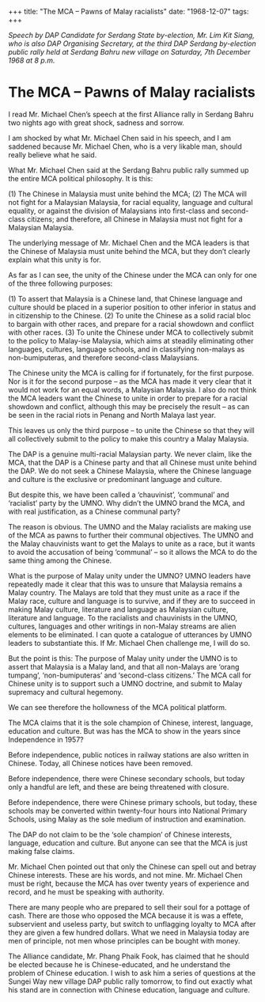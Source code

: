 +++ 
title: "The MCA – Pawns of Malay racialists"
date: "1968-12-07"
tags:
+++

_Speech by DAP Candidate for Serdang State by-election, Mr. Lim Kit Siang, who is also DAP Organising Secretary, at the third DAP Serdang by-election public rally held at Serdang Bahru new village on Saturday, 7th December 1968 at 8 p.m._

# The MCA – Pawns of Malay racialists

I read Mr. Michael Chen’s speech at the first Alliance rally in Serdang Bahru two nights ago with great shock, sadness and sorrow.

I am shocked by what Mr. Michael Chen said in his speech, and I am saddened because Mr. Michael Chen, who is a very likable man, should really believe what he said.</u>

What Mr. Michael Chen said at the Serdang Bahru public rally summed up the entire MCA political philosophy. It is this:

(1) The Chinese in Malaysia must unite behind the MCA;
(2) The MCA will not fight for a Malaysian Malaysia, for racial equality, language and cultural equality, or against the division of Malaysians into first-class and second-class citizens; and therefore, all Chinese in Malaysia must not fight for a Malaysian Malaysia.

The underlying message of Mr. Michael Chen and the MCA leaders is that the Chinese of Malaysia must unite behind the MCA, but they don’t clearly explain what this unity is for.

As far as I can see, the unity of the Chinese under the MCA can only for one of the three following purposes:

(1) To assert that Malaysia is a Chinese land, that Chinese language and culture should be placed in a superior position to other inferior in status and in citizenship to the Chinese.
(2) To unite the Chinese as a solid racial bloc to bargain with other races, and prepare for a racial showdown and conflict with other races.
(3) To unite the Chinese under MCA to collectively submit to the policy to Malay-ise Malaysia, which aims at steadily eliminating other languages, cultures, language schools, and in classifying non-malays as non-bumiputeras, and therefore second-class Malaysians.

The Chinese unity the MCA is calling for if fortunately, for the first purpose. Nor is it for the second purpose – as the MCA has made it very clear that it would not work for an equal words, a Malaysian Malaysia. I also do not think the MCA leaders want the Chinese to unite in order to prepare for a racial showdown and conflict, although this may be precisely the result – as can be seen in the racial riots in Penang and North Malaya last year.

This leaves us only the third purpose – to unite the Chinese so that they will all collectively submit to the policy to make this country a Malay Malaysia.

The DAP is a genuine multi-racial Malaysian party. We never claim, like the MCA, that the DAP is a Chinese party and that all Chinese must unite behind the DAP. We do not seek a Chinese Malaysia, where the Chinese language and culture is the exclusive or predominant language and culture.

But despite this, we have been called a ‘chauvinist’, ‘communal’ and ‘racialist’ party by the UMNO. Why didn’t the UMNO brand the MCA, and with real justification, as a Chinese communal party?

The reason is obvious. The UMNO and the Malay racialists are making use of the MCA as pawns to further their communal objectives. The UMNO and the Malay chauvinists want to get the Malays to unite as a race, but it wants to avoid the accusation of being ‘communal’ – so it allows the MCA to do the same thing among the Chinese.

What is the purpose of Malay unity under the UMNO? UMNO leaders have repeatedly made it clear that this was to unsure that Malaysia remains a Malay country. The Malays are told that they must unite as a race if the Malay race, culture and language is to survive, and if they are to succeed in making Malay culture, literature and language as Malaysian culture, literature and language. To the racialists and chauvinists in the UMNO, cultures, languages and other writings in non-Malay streams are alien elements to be eliminated. I can quote a catalogue of utterances by UMNO leaders to substantiate this. If Mr. Michael Chen challenge me, I will do so.

But the point is this: The purpose of Malay unity under the UMNO is to assert that Malaysia is a Malay land, and that all non-Malays are ‘orang tumpang’, ‘non-bumiputeras’ and ‘second-class citizens.’ The MCA call for Chinese unity is to support such a UMNO doctrine, and submit to Malay supremacy and cultural hegemony.

We can see therefore the hollowness of the MCA political platform.

The MCA claims that it is the sole champion of Chinese, interest, language, education and culture. But was has the MCA to show in the years since Independence in 1957?

Before independence, public notices in railway stations are also written in Chinese. Today, all Chinese notices have been removed.

Before independence, there were Chinese secondary schools, but today only a handful are left, and these are being threatened with closure.

Before independence, there were Chinese primary schools, but today, these schools may be converted within twenty-four hours into National Primary Schools, using Malay as the sole medium of instruction and examination.

The DAP  do not claim to be the ‘sole champion’ of Chinese interests, language, education and culture. But anyone can see that the MCA is just making false claims.

Mr. Michael Chen pointed out that only the Chinese can spell out and betray Chinese interests. These are his words, and not mine. Mr. Michael Chen must be right, because the MCA has over twenty years of experience and record, and he must be speaking with authority.

There are many people who are prepared to sell their soul for a pottage of cash. There are those who opposed the MCA because it is was a effete, subservient and useless party, but switch to unflagging loyalty to MCA after they are given a few hundred dollars.
What we need in Malaysia today are men of principle, not men whose principles can be bought with money.

The Alliance candidate, Mr. Phang Phaik Fook, has claimed that he should be elected because he is Chinese-educated, and he understand the problem of Chinese education. I wish to ask him a series of questions at the Sungei Way new village DAP public rally tomorrow, to find out exactly what his stand are in connection with Chinese education, language and culture.
 
